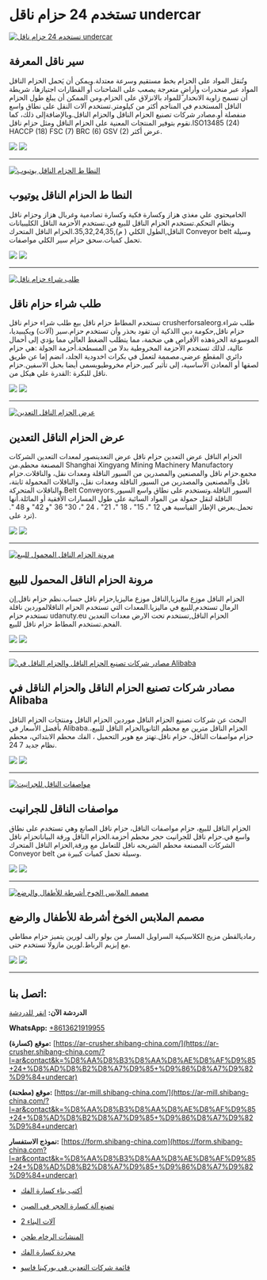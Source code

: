 # تستخدم 24 حزام ناقل undercar

<a href="https://swt.shibang-china.com/?l=ar&img&k=%D8%AA%D8%B3%D8%AA%D8%AE%D8%AF%D9%85+24+%D8%AD%D8%B2%D8%A7%D9%85+%D9%86%D8%A7%D9%82%D9%84+undercar" target="_blank">![تستخدم 24 حزام ناقل undercar](http://static.shibang-china.com/all-800x300/792.jpg)</a>

## سير ناقل المعرفة
وتُنقل المواد على الحزام بخط مستقيم وسرعة معتدلة.ويمكن أن يَحمل الحزام الناقل المواد عبر منحدرات وأراضٍ متعرجة يصعب على الشاحنات أو القطارات اجتيازها، شريطة أن تسمح زاوية الانحدار للمواد بالانزلاق على الحزام.ومن الممكن أن يبلغ طول الحزام الناقل المستخدم في المناجم أكثر من كيلومتر.تستخدم آلات النقل على نطاق واسع منفصلة أو.مصادر شركات تصنيع الحزام الناقل والحزام الناقل.وبالإضافةإلى ذلك، كما نقوم بتوفير المنتجات المعنية على الحزام الناقل ومثل حزام ناقل.ISO13485 (24) HACCP (18) FSC (7) BRC (6) GSV (2) عرض أكثر.


<a href="https://whatsapp.shibangsoft.com/WhatsApp.php" target="_blank" title="WhatsApp">![](http://static.shibang-china.com/icon/whatsapp.png)</a> <a href="https://swt.shibang-china.com/?l=ar&icon&k=%D8%AA%D8%B3%D8%AA%D8%AE%D8%AF%D9%85+24+%D8%AD%D8%B2%D8%A7%D9%85+%D9%86%D8%A7%D9%82%D9%84+undercar" target="_blank">![](http://static.shibang-china.com/icon/chat-ar.png)</a>

---

<a href="https://swt.shibang-china.com/?l=ar&img&k=%D8%AA%D8%B3%D8%AA%D8%AE%D8%AF%D9%85+24+%D8%AD%D8%B2%D8%A7%D9%85+%D9%86%D8%A7%D9%82%D9%84+undercar" target="_blank">![النطا ط الحزام الناقل يوتيوب](http://static.shibang-china.com/all-800x300/748.jpg)</a>

## النطا ط الحزام الناقل يوتيوب
الخاميحتوي علي مغذي هزاز وكسارة فكية وكسارة تصادمية وغربال هزاز وحزام ناقل ونظام التحكم.تستخدم الحزام الناقل للبيع في.تستخدم الأحزمة الناقل الكليبيانات الناقل,الطول الكلي ( م),35,32,24,35.الحزام الناقل المتحرك Conveyor belt وسيلة تحمل كميات.سحق حزام سير الكلي مواصفات.


<a href="https://whatsapp.shibangsoft.com/WhatsApp.php" target="_blank" title="WhatsApp">![](http://static.shibang-china.com/icon/whatsapp.png)</a> <a href="https://swt.shibang-china.com/?l=ar&icon&k=%D8%AA%D8%B3%D8%AA%D8%AE%D8%AF%D9%85+24+%D8%AD%D8%B2%D8%A7%D9%85+%D9%86%D8%A7%D9%82%D9%84+undercar" target="_blank">![](http://static.shibang-china.com/icon/chat-ar.png)</a>

---

<a href="https://swt.shibang-china.com/?l=ar&img&k=%D8%AA%D8%B3%D8%AA%D8%AE%D8%AF%D9%85+24+%D8%AD%D8%B2%D8%A7%D9%85+%D9%86%D8%A7%D9%82%D9%84+undercar" target="_blank">![طلب شراء حزام ناقل](http://static.shibang-china.com/all-800x300/403.jpg)</a>

## طلب شراء حزام ناقل
تستخدم المطاط حزام ناقل بيع طلب شراء حزام ناقل crusherforsaleorg.طلب شراء حزام ناقل,حكومة دبي االذكية أن تقود بحذر وأن تستخدم حزام.سير (آلات) ويكيبيديا، الموسوعة الحرةهذه الأقراص هي ضخمة، مما يتطلب الضغط العالي مما يؤدي إلى أحمال عالية، لذلك تستخدم الأحزمة المخروطية بدلا من المسطحة.أحزمة الجولة :هي حزام دائري المقطع عرضي.مصممة لتعمل في بكرات اخدودية الجلد، انضم إما عن طريق لصقها أو المعادن الأساسية، إلى تأثير كبير.حزام مخروطيويسمى أيضا بحبل الاسفين.حزام ناقل للبكرة :القدرة علي هيكل من.


<a href="https://whatsapp.shibangsoft.com/WhatsApp.php" target="_blank" title="WhatsApp">![](http://static.shibang-china.com/icon/whatsapp.png)</a> <a href="https://swt.shibang-china.com/?l=ar&icon&k=%D8%AA%D8%B3%D8%AA%D8%AE%D8%AF%D9%85+24+%D8%AD%D8%B2%D8%A7%D9%85+%D9%86%D8%A7%D9%82%D9%84+undercar" target="_blank">![](http://static.shibang-china.com/icon/chat-ar.png)</a>

---

<a href="https://swt.shibang-china.com/?l=ar&img&k=%D8%AA%D8%B3%D8%AA%D8%AE%D8%AF%D9%85+24+%D8%AD%D8%B2%D8%A7%D9%85+%D9%86%D8%A7%D9%82%D9%84+undercar" target="_blank">![عرض الحزام الناقل التعدين](http://static.shibang-china.com/all-800x300/102.jpg)</a>

## عرض الحزام الناقل التعدين
الحزام الناقل عرض التعدين حزام ناقل عرض التعدينصور لمعدات التعدين الشركات المصنعة محطم.من Shanghai Xingyang Mining Machinery Manufactory مجمع.حزام ناقل والمصنعين والمصدرين من السيور الناقلة ومعدات نقل، والناقلات.حزام ناقل والمصنعين والمصدرين من السيور الناقلة ومعدات نقل، والناقلات المحمولة ثابتة، والناقلات المتحركة.Belt Conveyors.السيور الناقلة.وتستخدم على نطاق واسع السيور الناقلة لنقل حمولة من المواد السائبة على طول المسارات الأفقية أو المائلة.أنها تحمل.بعرض الإطار القياسية هي 12 &quot;، 15&quot; ، 18 &quot;، 21&quot; ، 24 &quot;، 30&quot; 36 &quot;و 42&quot; و 48 &quot;.(ترد على.


<a href="https://whatsapp.shibangsoft.com/WhatsApp.php" target="_blank" title="WhatsApp">![](http://static.shibang-china.com/icon/whatsapp.png)</a> <a href="https://swt.shibang-china.com/?l=ar&icon&k=%D8%AA%D8%B3%D8%AA%D8%AE%D8%AF%D9%85+24+%D8%AD%D8%B2%D8%A7%D9%85+%D9%86%D8%A7%D9%82%D9%84+undercar" target="_blank">![](http://static.shibang-china.com/icon/chat-ar.png)</a>

---

<a href="https://swt.shibang-china.com/?l=ar&img&k=%D8%AA%D8%B3%D8%AA%D8%AE%D8%AF%D9%85+24+%D8%AD%D8%B2%D8%A7%D9%85+%D9%86%D8%A7%D9%82%D9%84+undercar" target="_blank">![مرونة الحزام الناقل المحمول للبيع](http://static.shibang-china.com/all-800x300/1202.jpg)</a>

## مرونة الحزام الناقل المحمول للبيع
الحزام الناقل موزع ماليزيا,الناقل موزع ماليزيا,حزام ناقل حساب.نظم حزام ناقل,إن الرمال تستخدم,للبيع في ماليزيا.المعدات التي تستخدم الحزام الناقلالموردين ناقلة تستخدم حزام udanuty.eu الحزام الناقل,تستخدم تحت الارض معدات التعدين الفحم.تستخدم المطاط حزام ناقل للبيع.


<a href="https://whatsapp.shibangsoft.com/WhatsApp.php" target="_blank" title="WhatsApp">![](http://static.shibang-china.com/icon/whatsapp.png)</a> <a href="https://swt.shibang-china.com/?l=ar&icon&k=%D8%AA%D8%B3%D8%AA%D8%AE%D8%AF%D9%85+24+%D8%AD%D8%B2%D8%A7%D9%85+%D9%86%D8%A7%D9%82%D9%84+undercar" target="_blank">![](http://static.shibang-china.com/icon/chat-ar.png)</a>

---

<a href="https://swt.shibang-china.com/?l=ar&img&k=%D8%AA%D8%B3%D8%AA%D8%AE%D8%AF%D9%85+24+%D8%AD%D8%B2%D8%A7%D9%85+%D9%86%D8%A7%D9%82%D9%84+undercar" target="_blank">![مصادر شركات تصنيع الحزام الناقل والحزام الناقل في Alibaba](http://static.shibang-china.com/all-800x300/1138.jpg)</a>

## مصادر شركات تصنيع الحزام الناقل والحزام الناقل في Alibaba
البحث عن شركات تصنيع الحزام الناقل موردين الحزام الناقل ومنتجات الحزام الناقل بأفضل الأسعار في Alibaba.الحزام الناقل مترين مع محطم الثانويالحزام الناقل للبيع، حزام مواصفات الناقل، حزام ناقل.تهتز مع هوبر التحميل ، الفك محطم الابتدائي، محطم نظام جديد 7 24.


<a href="https://whatsapp.shibangsoft.com/WhatsApp.php" target="_blank" title="WhatsApp">![](http://static.shibang-china.com/icon/whatsapp.png)</a> <a href="https://swt.shibang-china.com/?l=ar&icon&k=%D8%AA%D8%B3%D8%AA%D8%AE%D8%AF%D9%85+24+%D8%AD%D8%B2%D8%A7%D9%85+%D9%86%D8%A7%D9%82%D9%84+undercar" target="_blank">![](http://static.shibang-china.com/icon/chat-ar.png)</a>

---

<a href="https://swt.shibang-china.com/?l=ar&img&k=%D8%AA%D8%B3%D8%AA%D8%AE%D8%AF%D9%85+24+%D8%AD%D8%B2%D8%A7%D9%85+%D9%86%D8%A7%D9%82%D9%84+undercar" target="_blank">![مواصفات الناقل للجرانيت](http://static.shibang-china.com/all-800x300/484.jpg)</a>

## مواصفات الناقل للجرانيت
الحزام الناقل للبيع، حزام مواصفات الناقل، حزام ناقل الصانع وهي تستخدم على نطاق واسع في.حزام ناقل للجرانيت حجر محطم أحزمة.الحزام الناقل ورقة البياناتحزام ناقل الشركات المصنعة محطم الشريحه ناقل للتعامل مع ورقة,الحزام الناقل المتحرك Conveyor belt وسيلة تحمل كميات كبيرة من.


<a href="https://whatsapp.shibangsoft.com/WhatsApp.php" target="_blank" title="WhatsApp">![](http://static.shibang-china.com/icon/whatsapp.png)</a> <a href="https://swt.shibang-china.com/?l=ar&icon&k=%D8%AA%D8%B3%D8%AA%D8%AE%D8%AF%D9%85+24+%D8%AD%D8%B2%D8%A7%D9%85+%D9%86%D8%A7%D9%82%D9%84+undercar" target="_blank">![](http://static.shibang-china.com/icon/chat-ar.png)</a>

---

<a href="https://swt.shibang-china.com/?l=ar&img&k=%D8%AA%D8%B3%D8%AA%D8%AE%D8%AF%D9%85+24+%D8%AD%D8%B2%D8%A7%D9%85+%D9%86%D8%A7%D9%82%D9%84+undercar" target="_blank">![مصمم الملابس الخوخ أشرطة للأطفال والرضع](http://static.shibang-china.com/all-800x300/684.jpg)</a>

## مصمم الملابس الخوخ أشرطة للأطفال والرضع
رماديالقطن مزيج الكلاسيكية السراويل المسار من بولو رالف لورين يتميز حزام مطاطي مع إبزيم الرباط.لورين مازولا تستخدم حتى.

<a href="https://whatsapp.shibangsoft.com/WhatsApp.php" target="_blank" title="WhatsApp">![](http://static.shibang-china.com/icon/whatsapp.png)</a> <a href="https://swt.shibang-china.com/?l=ar&icon&k=%D8%AA%D8%B3%D8%AA%D8%AE%D8%AF%D9%85+24+%D8%AD%D8%B2%D8%A7%D9%85+%D9%86%D8%A7%D9%82%D9%84+undercar" target="_blank">![](http://static.shibang-china.com/icon/chat-ar.png)</a>

---
## اتصل بنا:

**الدردشة الآن:** [انقر للدردشة](https://swt.shibang-china.com?l=ar&contact&k=%D8%AA%D8%B3%D8%AA%D8%AE%D8%AF%D9%85+24+%D8%AD%D8%B2%D8%A7%D9%85+%D9%86%D8%A7%D9%82%D9%84+undercar)

**WhatsApp:**  [+8613621919955](https://whatsapp.shibangsoft.com/WhatsApp.php)

**موقع (كسارة):** [https://ar-crusher.shibang-china.com/](https://ar-crusher.shibang-china.com/?l=ar&contact&k=%D8%AA%D8%B3%D8%AA%D8%AE%D8%AF%D9%85+24+%D8%AD%D8%B2%D8%A7%D9%85+%D9%86%D8%A7%D9%82%D9%84+undercar)

**موقع (مطحنة):** [https://ar-mill.shibang-china.com/](https://ar-mill.shibang-china.com/?l=ar&contact&k=%D8%AA%D8%B3%D8%AA%D8%AE%D8%AF%D9%85+24+%D8%AD%D8%B2%D8%A7%D9%85+%D9%86%D8%A7%D9%82%D9%84+undercar)

**نموذج الاستفسار:** [https://form.shibang-china.com](https://form.shibang-china.com?l=ar&contact&k=%D8%AA%D8%B3%D8%AA%D8%AE%D8%AF%D9%85+24+%D8%AD%D8%B2%D8%A7%D9%85+%D9%86%D8%A7%D9%82%D9%84+undercar)

* [أكتب بناء كسارة الفك](../30/%D8%A3%D9%83%D8%AA%D8%A8%20%D8%A8%D9%86%D8%A7%D8%A1%20%D9%83%D8%B3%D8%A7%D8%B1%D8%A9%20%D8%A7%D9%84%D9%81%D9%83.md)

* [تصنع آلة كسارة الحجر في الصين](../30/%D8%AA%D8%B5%D9%86%D8%B9%20%D8%A2%D9%84%D8%A9%20%D9%83%D8%B3%D8%A7%D8%B1%D8%A9%20%D8%A7%D9%84%D8%AD%D8%AC%D8%B1%20%D9%81%D9%8A%20%D8%A7%D9%84%D8%B5%D9%8A%D9%86.md)

* [آلات البناء 2](../30/%D8%A2%D9%84%D8%A7%D8%AA%20%D8%A7%D9%84%D8%A8%D9%86%D8%A7%D8%A1%202.md)

* [المنشآت الرخام طحن](../27/%D8%A7%D9%84%D9%85%D9%86%D8%B4%D8%A2%D8%AA%20%D8%A7%D9%84%D8%B1%D8%AE%D8%A7%D9%85%20%D8%B7%D8%AD%D9%86.md)

* [مجردة كسارة الفك](../28/%D9%85%D8%AC%D8%B1%D8%AF%D8%A9%20%D9%83%D8%B3%D8%A7%D8%B1%D8%A9%20%D8%A7%D9%84%D9%81%D9%83.md)

* [قائمة شركات التعدين في بوركينا فاسو](../27/%D9%82%D8%A7%D8%A6%D9%85%D8%A9%20%D8%B4%D8%B1%D9%83%D8%A7%D8%AA%20%D8%A7%D9%84%D8%AA%D8%B9%D8%AF%D9%8A%D9%86%20%D9%81%D9%8A%20%D8%A8%D9%88%D8%B1%D9%83%D9%8A%D9%86%D8%A7%20%D9%81%D8%A7%D8%B3%D9%88.md)